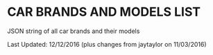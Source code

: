 CAR BRANDS AND MODELS LIST
=============

JSON string of all car brands and their models

Last Updated: 12/12/2016 (plus changes from jaytaylor on 11/03/2016)
